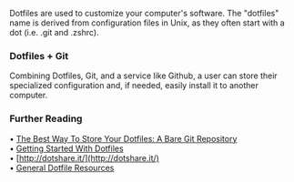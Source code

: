 Dotfiles are used to customize your computer's software. The "dotfiles" name is derived from configuration files in Unix, as they often start with a dot (i.e. .git and .zshrc).

### Dotfiles + Git
Combining Dotfiles, Git, and a service like Github, a user can store their specialized configuration and, if needed, easily install it to another computer.

### Further Reading  
• [The Best Way To Store Your Dotfiles: A Bare Git Repository](https://www.atlassian.com/git/tutorials/dotfiles)  
• [Getting Started With Dotfiles](https://medium.com/@webprolific/getting-started-with-dotfiles-43c3602fd789)  
• [http://dotshare.it/](http://dotshare.it/)  
• [General Dotfile Resources](https://dotfiles.github.io/)